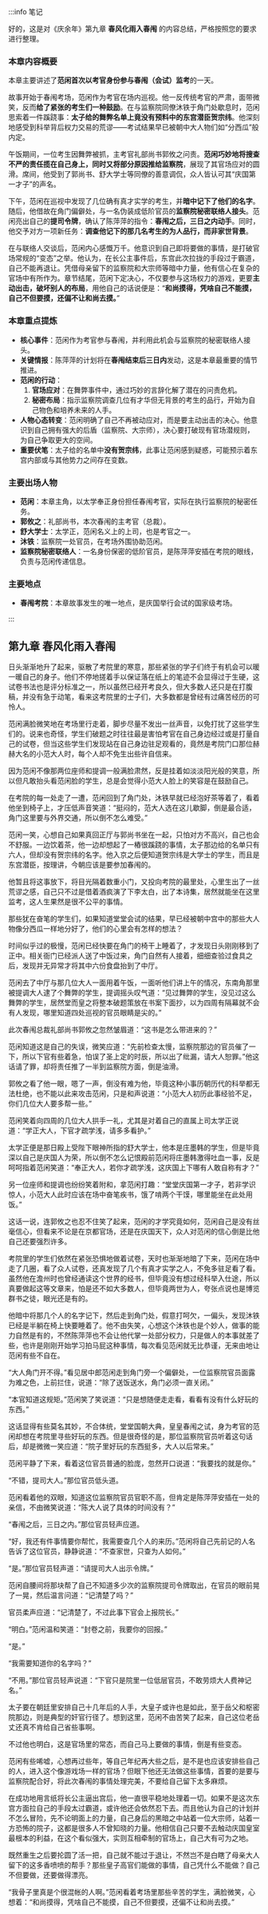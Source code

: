 :::info 笔记

好的，这是对《庆余年》第九章 **春风化雨入春闱** 的内容总结，严格按照您的要求进行整理。

### 本章内容概要

本章主要讲述了**范闲首次以考官身份参与春闱（会试）监考**的一天。

故事开始于春闱考场，范闲作为考官在场内巡视。他一反传统考官的严肃，面带微笑，反而**给了紧张的考生们一种鼓励**。在与监察院同僚沐铁于角门处歇息时，范闲思索着一件蹊跷事：**太子给的舞弊名单上竟没有预料中的东宫潜臣贺宗纬**。他深刻地感受到科举背后权力交易的荒谬——考试结果早已被朝中大人物们如“分西瓜”般内定。

午饭期间，一位考生因舞弊被抓，主考官礼部尚书郭攸之问责。**范闲巧妙地将搜查不严的责任揽在自己身上，同时又将部分原因推给监察院**，展现了其官场应对的圆滑。席间，他受到了郭尚书、舒大学士等同僚的善意调侃，众人皆认可其“庆国第一才子”的声名。

下午，范闲在巡视中发现了几位确有真才实学的考生，并**暗中记下了他们的名字**。随后，他借故在角门偏僻处，与一名伪装成低阶官员的**监察院秘密联络人接头**。范闲亮出自己的**提司令牌**，确认了陈萍萍的指令：**春闱之后，三日之内动手**。同时，他交予对方一项新任务：**调查他记下的那几名考生的为人品行，而非家世背景**。

在与联络人交谈后，范闲内心感慨万千。他意识到自己即将要做的事情，是打破官场常规的“变态”之举。他认为，在长公主事件后，东宫此次拉拢的手段过于霸道，自己不能再退让。凭借母亲留下的监察院和大宗师等暗中力量，他有信心在复杂的官场中有所作为。章节结尾，范闲下定决心，不仅要参与这场权力的游戏，更要**主动出击，破坏别人的布局**，用他自己的话说便是：“**和尚摸得，凭啥自己不能摸，自己不但要摸，还偏不让和尚去摸。**”

### 本章重点提炼

*   **核心事件**：范闲作为考官参与春闱，并利用此机会与监察院的秘密联络人接头。
*   **关键情报**：陈萍萍的计划将在**春闱结束后三日内**发动，这是本章最重要的情节推进。
*   **范闲的行动**：
    1.  **官场应对**：在舞弊事件中，通过巧妙的言辞化解了潜在的问责危机。
    2.  **秘密布局**：指示监察院调查几位有才华但无背景的考生的品行，开始为自己物色和培养未来的人手。
*   **人物心态转变**：范闲明确了自己不再被动应对，而是要主动出击的决心。他意识到自己拥有强大的后盾（监察院、大宗师），决心要打破现有官场潜规则，为自己争取更大的空间。
*   **重要伏笔**：太子给的名单中**没有贺宗纬**，此事让范闲感到疑惑，可能预示着东宫内部或与其他势力之间存在变数。

### 主要出场人物

*   **范闲**：本章主角，以太学奉正身份担任春闱考官，实际在执行监察院的秘密任务。
*   **郭攸之**：礼部尚书，本次春闱的主考官（总裁）。
*   **舒大学士**：太学正，范闲名义上的上司，也是考官之一。
*   **沐铁**：监察院一处官员，在考场外围协助范闲。
*   **监察院秘密联络人**：一名身份保密的低阶官员，是陈萍萍安插在考院的眼线，负责与范闲传递信息。

### 主要地点

*   **春闱考院**：本章故事发生的唯一地点，是庆国举行会试的国家级考场。

:::

## 第九章 **春风化雨入春闱**

日头渐渐地升了起来，驱散了考院里的寒意，那些紧张的学子们终于有机会可以暖一暖自己的身子。他们不停地搓着手以保证落在纸上的笔迹不会显得过于生硬，这试卷书法也是评分标准之一，所以虽然已经开考良久，但大多数人还只是在打腹稿，并没有急于动笔，看来这考院里的士子们，大多数都是曾经有过痛苦经历的可怜人。

范闲满脸微笑地在考场里行走着，脚步尽量不发出一丝声音，以免打扰了这些学生们的。说来也奇怪，学生们破题之时往往最是害怕考官在自己身边经过或是打量自己的试卷，但当这些学生们发现站在自己身边驻足观看的，竟然是考院门口那位赫赫大名的小范大人时，每个人却不免生出些许自信来。

因为范闲不像那两位座师和提调一般满脸肃然，反是挂着如淡淡阳光般的笑意，所以但凡敢抬头看范闲脸的学生，总是会觉得小范大人脸上的笑容是在鼓励自己。

在考院的每一处走了一遭，范闲回到了角门处，沐铁早就已经泡好茶等着了，看着他坐到椅子上，才压低声音笑道：“挺闷的，范大人选在这儿歇脚，倒是最合适，角门这里要与外界交通，所以倒不怎么难受。”

范闲一笑，心想自己如果真回正厅与郭尚书坐在一起，只怕对方不高兴，自己也会不舒服。一边饮着茶，他一边却想起了一樁很蹊跷的事情，太子那边给的名单只有六人，但却没有贺宗纬的名字。他入京之后便知道贺宗纬是大学士的学生，而且是东宫潜臣，按理讲，今朝应该是要参加春闱的。

他暂且将这事放下，将目光隔着数重小门，又投向考院的最里处，心里生出了一丝荒谬之感，自己只不过是借着酒疯演了下李太白，出了本诗集，居然就能坐在这里监考，这人生果然是很不公平的事情。

那些犹在奋笔的学生们，如果知道堂堂会试的结果，早已经被朝中宫中的那些大人物像分西瓜一样地分好了，他们的心里会有怎样的想法？

时间似乎过的极慢，范闲已经快要在角门的椅干上睡着了，才发现日头刚刚移到了正中。相关衙门已经派人送了中饭过来，角门自然有人接着，细细查验过食具之后，发现并无异常才将其中六份食盘抬到了中厅。

范闲去了中厅与那几位大人一面用着午饭，一面听他们讲上午的情况，东南角那里被提调大人逮了个舞弊的学生，提调摇头叹气道：“见过舞弊的学生，没见过这么舞弊的学生，居然堂而皇之将整本破题策放在书案下面抄，以为四周有隔幕就不会有人发现，哪里知道四处巡视的官员眼睛是尖的。”

此次春闱总裁礼部尚书郭攸之忽然皱眉道：“这书是怎么带进来的？”

范闲知道这是自己的失误，微笑应道：“先前检查太慢，监察院那边的官员催了一下，所以下官有些着急，怕误了圣上定的时辰，所以出了纰漏，请大人恕罪。”他这话请了罪，却将责任推了一半到监察院方面，倒是油滑。

郭攸之看了他一眼，嗯了一声，倒没有难为他，毕竟这种小事历朝历代的科举都无法杜绝，也不能以此来攻击范闲，只是和声说道：“小范大人初历此事经验不足，你们几位大人要多帮一些。”

范闲笑着向四周的几位大人拱手一礼，尤其是对着自己的直属上司太学正说道：“学正大人，下官才疏学浅，请多多看护。”

太学正便是那日殿上受陛下眼神所指的舒大学士，他本是庄墨韩的学生，但是毕竟深以自己是庆国人为荣，所以倒不怎么记恨殿前范闲将庄墨韩激得吐血一事，反是呵呵指着范闲笑道：“奉正大人，若你才疏学浅，这庆国上下哪有人敢自称有才？”

另一位座师和提调也纷纷笑着附和，拿范闲打趣：“堂堂庆国第一才子，若非学识惊人，小范大人此时应该在场中奋笔疾书，饿了啃两个干馍，哪里能坐在此处用饭。”

这话一说，连郭攸之也忍不住笑了起来，范闲的才学究竟如何，范闲自己是没有丝毫信心，但看来不论是在京都官场，还是在庆国天下，众人对范闲的信心倒是比他自己还要强烈许多。

考院里的学生们依然在紧张恐惧地做着试卷，天时也渐渐地暗了下来，范闲在场中走了几圈，看了众人试卷，还真发现了几个有真才实学之人，不免多驻足看了看。虽然他在澹州时也曾经通读这个世界的经书，但毕竟没有想过经科举入仕途，所以真要做起这等文章来，怕是还不如大多数人，但毕竟两世为人，夸张点说也是博览群书之徒，眼光还是有的。

他暗中将那几个人的名字记下，然后走到角门处，假意打呵欠，一偏头，发现沐铁已经是半躺在椅上快要睡着了。他不由失笑，心想这个沐铁也是个妙人，做事的能力自然是有的，不然陈萍萍也不会让他代掌一处部分权力，只是做人的本事就差了些，也许是刚刚开始学习拍马屁这种事情，每次看见范闲就无比恭谨，无来由地让范闲有些不自在。

“大人角门开不得。”看见居中郎范闲走到角门旁一个偏僻处，一位监察院官员面露为难之色，上前拦住，说道：“除了送饭送水，角门必须一直关闭。”

“本官知道这规矩。”范闲笑了笑说道：“只是想随便走走看，看看有没有什么好玩的东西。”

这话显得有些莫名其妙，不合体统，堂堂国朝大典，皇皇春闱之试，身为考官的范闲却想在考院里寻些好玩的东西。但是很奇怪的是，那位监察院官员听着这句话后，却是微微一笑应道：“院子里好玩的东西挺多，大人以后常来。”

范闲平静了下来，看着这位官员普通的脸庞，忽然开口说道：“我要找的就是你。”

“不错，提司大人。”那位官员低头道。

范闲看着他的双眼，知道这位监察院官员官职不高，但肯定是陈萍萍安插在一处的亲信，不由微笑说道：“陈大人说了具体的时间没有？”

“春闱之后，三日之内。”那位官员轻声应道。

“好，我还有件事情要你帮忙，我需要查几个人的来历。”范闲将自己先前记的人名告诉了这位官员，静静说道：“不查家世，只查为人如何。”

“是。”那位官员轻声道：“请提司大人出示令牌。”

范闲自腰间将那块帮了自己不知道多少次的监察院提司令牌取出，在官员的眼前晃了一晃，然后温言问道：“记清楚了吗？”

官员柔声应道：“记清楚了，不过此事下官会上报院长。”

“明白。”范闲温和笑道：“封卷之前，我要你的回报。”

“是。”

“我需要知道你的名字吗？”

“不用。”那位官员轻声说道：“下官只是院里一位低层官员，不敢劳烦大人费神记名。”

太子要在朝廷里安排自己十几年后的人手，大皇子或许也是如此，至于岳父和枢密院那边，则是典型的奸官行径了。想到这里，范闲不由苦笑了起来，自己这位老岳丈还真不肯给自己省些事啊。

不过他也明白，这是官场里的常态，而自己马上要做的事情，倒是有些变态。

范闲有些唏嘘，心想再过些年，等自己年纪再大些之后，是不是也应该安排些自己的人，进入这个像游戏场一样的官场？但眼下他还无法做这些事情，首要的是要与监察院配合好，将此次春闱的事情处理完美，不要给自己留下太多麻烦。

在成功地用言纸将长公主逼出宫后，他一直很平稳地处理着一切。如果不是这次东宫方面拉自己的手段太过霸道，或许他还会依然忍下去。而且他认为自己的计划并不怎么冒险，先不论明面上的力量，自己身后的黑暗之中站着一位大宗师，站着一方恐怖的院子，这都是很多人不曾知晓的力量。他相信自己只要不去触动庆国皇室最根本的利益，在这个看似强大，实则互相牵制的官场上，自己大有可为之地。

既然重生之后要抡圆了活一把，自己就不能过于退让，不然岂不是白瞎了母亲大人留下的这多香喷喷的帮手？那些皇子高官们能做的事情，自己凭什么不能做？自己不但要做，还要做得漂亮。

“我骨子里真是个很混帐的人啊。”范闲看着考场里那些辛苦的学生，满脸微笑，心想着：“和尚摸得，凭啥自己不能摸，自己不但要摸，还偏不让和尚去摸。”

